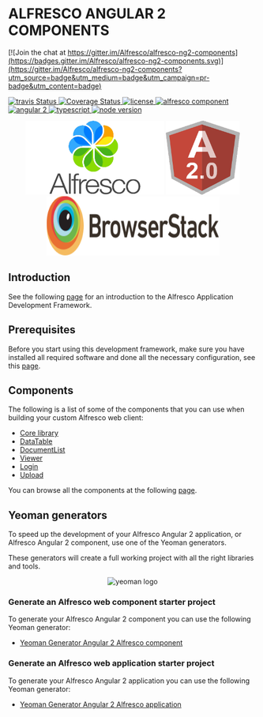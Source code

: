 # ALFRESCO ANGULAR 2 COMPONENTS

[![Join the chat at https://gitter.im/Alfresco/alfresco-ng2-components](https://badges.gitter.im/Alfresco/alfresco-ng2-components.svg)](https://gitter.im/Alfresco/alfresco-ng2-components?utm_source=badge&utm_medium=badge&utm_campaign=pr-badge&utm_content=badge)

<p>
  <a title='Build Status' href="https://travis-ci.org/Alfresco/alfresco-ng2-components">
    <img src='https://travis-ci.org/Alfresco/alfresco-ng2-components.svg?branch=master'  alt='travis
    Status' />
  </a>
  <a href='https://coveralls.io/github/Alfresco/alfresco-ng2-components'>
    <img src='https://coveralls.io/repos/github/Alfresco/alfresco-ng2-components/badge.svg?t=NzxWxh' alt='Coverage Status' />
  </a>
  <a href='https://github.com/Alfresco/alfresco-ng2-components/blob/master/LICENSE'>
     <img src='https://img.shields.io/hexpm/l/plug.svg' alt='license' />
  </a>
  <a href='https://www.alfresco.com/'>
     <img src='https://img.shields.io/badge/style-component-green.svg?label=alfresco' alt='alfresco component' />
  </a>
  <a href='https://angular.io/'>
     <img src='https://img.shields.io/badge/style-2-red.svg?label=angular' alt='angular 2' />
  </a>
  <a href='https://www.typescriptlang.org/docs/tutorial.html'>
     <img src='https://img.shields.io/badge/style-lang-blue.svg?label=typescript' alt='typescript' />
  </a>
  <a href='https://www.alfresco.com/'>
     <img src='https://img.shields.io/badge/style-%3E5.0.0-blue.svg?label=node%20version' alt='node version' />
  </a>
</p>
  
<p align="center">
  <img title="alfresco" alt='alfresco' src='assets/alfresco.png'  width="280px" height="150px"></img>
  <img title="angular2" alt='angular2' src='assets/angular2.png'  width="150px" height="150px"></img> 
  <img title="browser stack" alt='browser stack' src='assets/BrowserStack.png'  width="350px" height="120px" hspace="20"></img>
</p>

## Introduction

See the following [page](INTRODUCTION.md) for an introduction to the Alfresco Application Development Framework.

## Prerequisites

Before you start using this development framework, make sure you have installed all required software and done all the 
necessary configuration, see this [page](PREREQUISITES.md).

## Components

The following is a list of some of the components that you can use when building your custom Alfresco web client:

- [Core library](ng2-components/ng2-alfresco-core/README.md)
- [DataTable](ng2-components/ng2-alfresco-datatable/README.md)
- [DocumentList](ng2-components/ng2-alfresco-documentlist/README.md)
- [Viewer](ng2-components/ng2-alfresco-viewer/README.md)
- [Login](ng2-components/ng2-alfresco-login/README.md)
- [Upload](ng2-components/ng2-alfresco-upload/README.md)

You can browse all the components at the following [page](http://devproducts.alfresco.com/).

## Yeoman generators

To speed up the development of your Alfresco Angular 2 application, or Alfresco Angular 2 component, use one of the Yeoman generators. 

These generators will create a full working project with all the right libraries and tools.

<p align="center">
  <img title="yeoman generator" src='https://github.com/yeoman/media/blob/master/optimized/yeoman-150x150-opaque.png' alt='yeoman logo'  />
</p>

### Generate an Alfresco web component starter project

To generate your Alfresco Angular 2 component you can use the following Yeoman generator:

- [Yeoman Generator Angular 2 Alfresco component](https://github.com/Alfresco/generator-ng2-alfresco-component)


### Generate an Alfresco web application starter project

To generate your Alfresco Angular 2 application you can use the following Yeoman generator:

- [Yeoman Generator Angular 2 Alfresco application](https://github.com/Alfresco/generator-ng2-alfresco-app)



